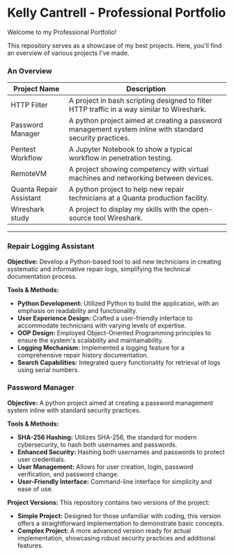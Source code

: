 # Kelly Cantrell - Professional Portfolio
Welcome to my Professional Portfolio! 

This repository serves as a showcase of my best projects. Here, you'll find an overview of various projects I've made.

### An Overview

| Project Name | Description |
|-----------|-------------|
| HTTP Filter  | A project in bash scripting designed to filter HTTP traffic in a way similar to Wireshark.   |
| Password Manager  | A python project aimed at creating a password management system inline with standard security practices.   |
| Pentest Workflow  | A Jupyter Notebook to show a typical workflow in penetration testing.   |
| RemoteVM  | A project showing competency with virtual machines and networking between devices.   |
| Quanta Repair Assistant   | A python project to help new repair technicians at a Quanta production facility.   |
| Wireshark study  | A project to display my skills with the open-source tool Wireshark.   |

---
### Repair Logging Assistant

**Objective:** Develop a Python-based tool to aid new technicians in creating systematic and informative repair logs, simplifying the technical documentation process.

**Tools & Methods:**

- **Python Development:** Utilized Python to build the application, with an emphasis on readability and functionality.
- **User Experience Design:** Crafted a user-friendly interface to accommodate technicians with varying levels of expertise.
- **OOP Design:** Employed Object-Oriented Programming principles to ensure the system's scalability and maintainability.
- **Logging Mechanism:** Implemented a logging feature for a comprehensive repair history documentation.
- **Search Capabilities:** Integrated query functionality for retrieval of logs using serial numbers.

### Password Manager 
**Objective:** A python project aimed at creating a password management system inline with standard security practices.

**Tools & Methods:**

  - **SHA-256 Hashing:** Utilizes SHA-256, the standard for modern cybersecurity, to hash both usernames and passwords.
  - **Enhanced Security:** Hashing both usernames and passwords to protect user credentials.
  - **User Management:** Allows for user creation, login, password verification, and password change.
  - **User-Friendly Interface:** Command-line interface for simplicity and ease of use.

**Project Versions:** This repository contains two versions of the project:

  - **Simple Project:** Designed for those unfamiliar with coding, this version offers a straightforward implementation to demonstrate basic concepts.
  - **Complex Project:** A more advanced version ready for actual implementation, showcasing robust security practices and additional features.
